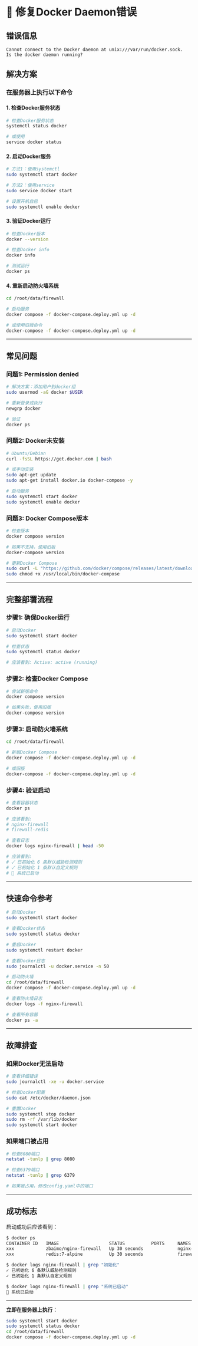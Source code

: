 # 🔧 修复Docker Daemon错误

## 错误信息
```
Cannot connect to the Docker daemon at unix:///var/run/docker.sock. 
Is the docker daemon running?
```

## 解决方案

### 在服务器上执行以下命令

#### 1. 检查Docker服务状态

```bash
# 检查Docker服务状态
systemctl status docker

# 或使用
service docker status
```

#### 2. 启动Docker服务

```bash
# 方法1：使用systemctl
sudo systemctl start docker

# 方法2：使用service
sudo service docker start

# 设置开机自启
sudo systemctl enable docker
```

#### 3. 验证Docker运行

```bash
# 检查Docker版本
docker --version

# 检查Docker info
docker info

# 测试运行
docker ps
```

#### 4. 重新启动防火墙系统

```bash
cd /root/data/firewall

# 启动服务
docker compose -f docker-compose.deploy.yml up -d

# 或使用旧版命令
docker-compose -f docker-compose.deploy.yml up -d
```

---

## 常见问题

### 问题1: Permission denied

```bash
# 解决方案：添加用户到docker组
sudo usermod -aG docker $USER

# 重新登录或执行
newgrp docker

# 验证
docker ps
```

### 问题2: Docker未安装

```bash
# Ubuntu/Debian
curl -fsSL https://get.docker.com | bash

# 或手动安装
sudo apt-get update
sudo apt-get install docker.io docker-compose -y

# 启动服务
sudo systemctl start docker
sudo systemctl enable docker
```

### 问题3: Docker Compose版本

```bash
# 检查版本
docker compose version

# 如果不支持，使用旧版
docker-compose version

# 更新Docker Compose
sudo curl -L "https://github.com/docker/compose/releases/latest/download/docker-compose-$(uname -s)-$(uname -m)" -o /usr/local/bin/docker-compose
sudo chmod +x /usr/local/bin/docker-compose
```

---

## 完整部署流程

### 步骤1: 确保Docker运行

```bash
# 启动Docker
sudo systemctl start docker

# 检查状态
sudo systemctl status docker

# 应该看到: Active: active (running)
```

### 步骤2: 检查Docker Compose

```bash
# 尝试新版命令
docker compose version

# 如果失败，使用旧版
docker-compose version
```

### 步骤3: 启动防火墙系统

```bash
cd /root/data/firewall

# 新版Docker Compose
docker compose -f docker-compose.deploy.yml up -d

# 或旧版
docker-compose -f docker-compose.deploy.yml up -d
```

### 步骤4: 验证启动

```bash
# 查看容器状态
docker ps

# 应该看到:
# nginx-firewall
# firewall-redis

# 查看日志
docker logs nginx-firewall | head -50

# 应该看到:
# ✓ 已初始化 6 条默认威胁检测规则
# ✓ 已初始化 1 条默认自定义规则
# 🚀 系统已启动
```

---

## 快速命令参考

```bash
# 启动Docker
sudo systemctl start docker

# 查看Docker状态
sudo systemctl status docker

# 重启Docker
sudo systemctl restart docker

# 查看Docker日志
sudo journalctl -u docker.service -n 50

# 启动防火墙
cd /root/data/firewall
docker compose -f docker-compose.deploy.yml up -d

# 查看防火墙日志
docker logs -f nginx-firewall

# 查看所有容器
docker ps -a
```

---

## 故障排查

### 如果Docker无法启动

```bash
# 查看详细错误
sudo journalctl -xe -u docker.service

# 检查Docker配置
sudo cat /etc/docker/daemon.json

# 重置Docker
sudo systemctl stop docker
sudo rm -rf /var/lib/docker
sudo systemctl start docker
```

### 如果端口被占用

```bash
# 检查8080端口
netstat -tunlp | grep 8080

# 检查6379端口
netstat -tunlp | grep 6379

# 如果被占用，修改config.yaml中的端口
```

---

## 成功标志

启动成功后应该看到：

```bash
$ docker ps
CONTAINER ID   IMAGE                   STATUS          PORTS     NAMES
xxx            zbaimo/nginx-firewall   Up 30 seconds             nginx-firewall
xxx            redis:7-alpine          Up 30 seconds             firewall-redis
```

```bash
$ docker logs nginx-firewall | grep "初始化"
✓ 已初始化 6 条默认威胁检测规则
✓ 已初始化 1 条默认自定义规则
```

```bash
$ docker logs nginx-firewall | grep "系统已启动"
🚀 系统已启动
```

---

**立即在服务器上执行**：

```bash
sudo systemctl start docker
sudo systemctl status docker
cd /root/data/firewall
docker compose -f docker-compose.deploy.yml up -d
```

